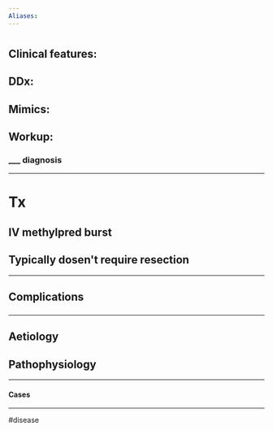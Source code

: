 ```yaml
---
Aliases:
---
```

# 
## Clinical features:
###
## DDx:
###
## Mimics:
###
## Workup:
### ___ diagnosis
---
# Tx
## IV methylpred burst
## Typically dosen't require resection 
---
## Complications
###

---
## Aetiology
## Pathophysiology

---
#### Cases


---
#disease 